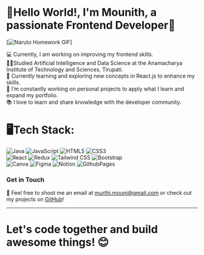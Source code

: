 # 👋Hello World!, I'm Mounith, a passionate Frontend Developer🚀
<!-- ![Alt text](https://media4.giphy.com/media/v1.Y2lkPTc5MGI3NjExMmZndXltYnBuOGphcGRqazdyZXBxYnE1Yjh0NWlteHZuZjZ2ZTY1ciZlcD12MV9pbnRlcm5hbF9naWZfYnlfaWQmY3Q9Zw/L5iCpBsEJN3E59BbxU/giphy.gif)-->
[![Naruto Homework GIF](https://raw.githubusercontent.com/mounithmouni/mounithmouni/main/naruto-gif.gif)]


💻 Currently, I am working on improving my frontend skills.<br>👨‍🎓Studied Artificial Intelligence and Data Science at the Anamacharya Institute of Technology and Sciences, Tirupati.<br>🌱 Currently learning and exploring new concepts in React.js to enhance my skills.<br>🔭 I’m constantly working on personal projects to apply what I learn and expand my portfolio.<br>📚 I love to learn and share knowledge with the developer community. 

# 🖥️Tech Stack:
![Java](https://img.shields.io/badge/java-%23ED8B00.svg?style=for-the-badge&logo=openjdk&logoColor=white)  ![JavaScript](https://img.shields.io/badge/javascript-%23323330.svg?style=for-the-badge&logo=javascript&logoColor=%23F7DF1E) ![HTML5](https://img.shields.io/badge/html5-%23E34F26.svg?style=for-the-badge&logo=html5&logoColor=white) ![CSS3](https://img.shields.io/badge/css3-%231572B6.svg?style=for-the-badge&logo=css3&logoColor=white) <br/> 
![React](https://img.shields.io/badge/react-%2320232a.svg?style=for-the-badge&logo=react&logoColor=%2361DAFB) ![Redux](https://img.shields.io/badge/redux-%23593d88.svg?style=for-the-badge&logo=redux&logoColor=white) ![Tailwind CSS](https://img.shields.io/badge/tailwindcss-%2338B2AC.svg?style=for-the-badge&logo=tailwind-css&logoColor=white) ![Bootstrap](https://img.shields.io/badge/bootstrap-%23563D7C.svg?style=for-the-badge&logo=bootstrap&logoColor=white)
 <br/>
![Canva](https://img.shields.io/badge/Canva-%2300C4CC.svg?style=for-the-badge&logo=Canva&logoColor=white) ![Figma](https://img.shields.io/badge/figma-%23F24E1E.svg?style=for-the-badge&logo=figma&logoColor=white) ![Notion](https://img.shields.io/badge/Notion-%23000000.svg?style=for-the-badge&logo=notion&logoColor=white) ![GithubPages](https://img.shields.io/badge/github%23pages-23323330?style=for-the-badge&logo=github&logoColor=white)
<!--# 📊 GitHub Stats:
![](https://github-readme-stats.vercel.app/api?username=mounithmouni&theme=vision-friendly-dark&hide_border=false&include_all_commits=true&count_private=false)
![](https://github-readme-streak-stats.herokuapp.com/?user=mounithmouni&theme=vision-friendly-dark&hide_border=false)<br/>
![](https://github-readme-stats.vercel.app/api/top-langs/?username=mounithmouni&theme=vision-friendly-dark&hide_border=false&include_all_commits=true&count_private=false&layout=compact)

### ✍️ Random Dev Quote
![](https://quotes-github-readme.vercel.app/api?type=horizontal&theme=radical)

### 🔝 Top Contributed Repo
![](https://github-contributor-stats.vercel.app/api?username=mounithmouni&limit=5&theme=nord&combine_all_yearly_contributions=true)

## 🏆 GitHub Trophies
![](https://github-profile-trophy.vercel.app/?username=mounithmouni&theme=nord&no-frame=false&no-bg=true&margin-w=4)

![Profile Views](https://komarev.com/ghpvc/?username=mounithmouni&color=blue&style=for-the-badge)
-->



###

### Get in Touch

📧 Feel free to shoot me an email at [murthi.mouni@gmail.com](mailto:murthi.mouni@gmail.com) or check out my projects on [GitHub](https://github.com/mounithmouni)!

---
# Let's code together and build awesome things! 😊
